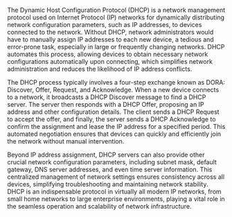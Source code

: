 The Dynamic Host Configuration Protocol (DHCP) is a network management protocol used on Internet Protocol (IP) networks for dynamically distributing network configuration parameters, such as IP addresses, to devices connected to the network. Without DHCP, network administrators would have to manually assign IP addresses to each new device, a tedious and error-prone task, especially in large or frequently changing networks. DHCP automates this process, allowing devices to obtain necessary network configurations automatically upon connecting, which simplifies network administration and reduces the likelihood of IP address conflicts.

The DHCP process typically involves a four-step exchange known as DORA: Discover, Offer, Request, and Acknowledge. When a new device connects to a network, it broadcasts a DHCP Discover message to find a DHCP server. The server then responds with a DHCP Offer, proposing an IP address and other configuration details. The client sends a DHCP Request to accept the offer, and finally, the server sends a DHCP Acknowledge to confirm the assignment and lease the IP address for a specified period. This automated negotiation ensures that devices can quickly and efficiently join the network without manual intervention.

Beyond IP address assignment, DHCP servers can also provide other crucial network configuration parameters, including subnet mask, default gateway, DNS server addresses, and even time server information. This centralized management of network settings ensures consistency across all devices, simplifying troubleshooting and maintaining network stability. DHCP is an indispensable protocol in virtually all modern IP networks, from small home networks to large enterprise environments, playing a vital role in the seamless operation and scalability of network infrastructure.